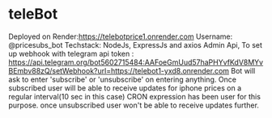 # teleBot
Deployed on Render:https://telebotprice1.onrender.com
Username: @pricesubs_bot
Techstack: NodeJs, ExpressJs and axios
Admin Api, To set up webhook with telegram api token : https://api.telegram.org/bot5602715484:AAFoeGmUud57haPHYvfKdV8MYvBEmbv88zQ/setWebhook?url=https://telebot1-yxd8.onrender.com
Bot will ask to enter 'subscribe' or 'unsubscribe' on entering anything.
Once subscribed user will be able to receive updates for iphone prices on a regular interval(10 sec in this case)
CRON expression has been user for this purpose.
once unsubscribed user won't be able to receive updates further.
